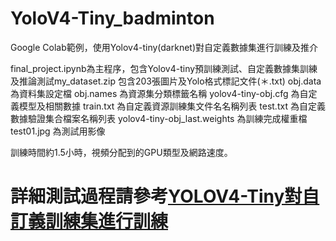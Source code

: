 # YoloV4-Tiny_badminton
Google Colab範例，使用Yolov4-tiny(darknet)對自定義數據集進行訓練及推介

final_project.ipynb為主程序，包含Yolov4-tiny預訓練測試、自定義數據集訓練及推論測試my_dataset.zip
包含203張圖片及Yolo格式標記文件(＊.txt)
obj.data 為資料集設定檔
obj.names 為資源集分類標籤名稱
yolov4-tiny-obj.cfg 為自定義模型及相關數據
train.txt 為自定義資源訓練集文件名名稱列表
test.txt 為自定義數據驗證集合檔案名稱列表
yolov4-tiny-obj_last.weights 為訓練完成權重檔
test01.jpg 為測試用影像

訓練時間約1.5小時，視頻分配到的GPU類型及網路速度。
# 詳細測試過程請參考[YOLOV4-Tiny對自訂義訓練集進行訓練](https://colab.research.google.com/drive/1F2INOW8LR1a19CRNkeavrG5xRqfUfDbP?usp=sharing)